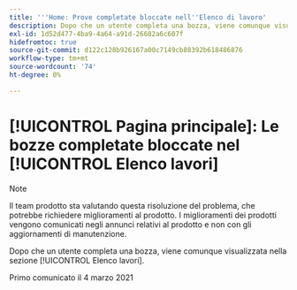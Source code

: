 ```yaml
---
title: '''Home: Prove completate bloccate nell''Elenco di lavoro'
description: Dopo che un utente completa una bozza, viene comunque visualizzata nella sezione [!UICONTROL Elenco lavori].
exl-id: 1d52d477-4ba9-4a64-a91d-26682a6c607f
hidefromtoc: true
source-git-commit: d122c128b926167a00c7149cb88392b618486876
workflow-type: tm+mt
source-wordcount: '74'
ht-degree: 0%

---
```


# [!UICONTROL Pagina principale]: Le bozze completate bloccate nel [!UICONTROL Elenco lavori]

>[!NOTE]
>
>Il team prodotto sta valutando questa risoluzione del problema, che potrebbe richiedere miglioramenti al prodotto. I miglioramenti dei prodotti vengono comunicati negli annunci relativi al prodotto e non con gli aggiornamenti di manutenzione.

Dopo che un utente completa una bozza, viene comunque visualizzata nella sezione [!UICONTROL Elenco lavori].

Primo comunicato il 4 marzo 2021
